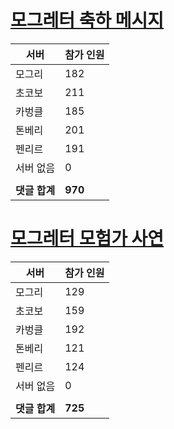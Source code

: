 # [모그레터 축하 메시지](./Event250701_v7_2_10th_moogleletter0.md)

|서버|참가 인원|
|-|-|
|모그리|182|
|초코보|211|
|카벙클|185|
|톤베리|201|
|펜리르|191|
|서버 없음|0|
|||
|**댓글 합계**|**970**|


# [모그레터 모험가 사연](./Event250701_v7_2_10th_moogleletter1.md)

|서버|참가 인원|
|-|-|
|모그리|129|
|초코보|159|
|카벙클|192|
|톤베리|121|
|펜리르|124|
|서버 없음|0|
|||
|**댓글 합계**|**725**|



